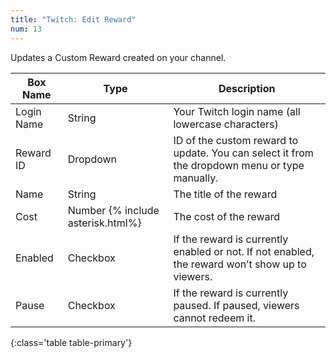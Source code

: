 ```yaml
---
title: "Twitch: Edit Reward"
num: 13
---
```


Updates a Custom Reward created on your channel.

| Box Name | Type | Description | 
|-------|--------|--------
|Login Name|String|Your Twitch login name (all lowercase characters)
|Reward ID|Dropdown|ID of the custom reward to update. You can select it from the dropdown menu or type manually.
|Name|String|The title of the reward
|Cost|Number {% include asterisk.html%}|The cost of the reward
|Enabled|Checkbox|If the reward is currently enabled or not. If not enabled, the reward won’t show up to viewers.
|Pause|Checkbox|If the reward is currently paused. If paused, viewers cannot redeem it.
{:class='table table-primary'}










